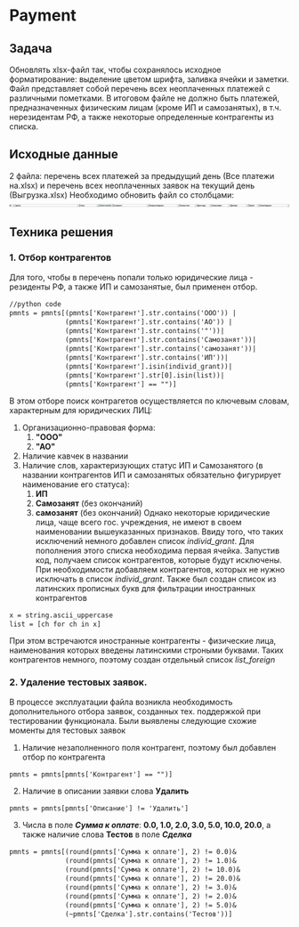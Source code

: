 # Payment
## Задача
Обновлять xlsx-файл так, чтобы сохранялось исходное форматирование: выделение цветом шрифта, заливка ячейки  и заметки. 
Файл представляет собой перечень всех неоплаченных платежей с различными пометками. 
В итоговом файле не должно быть платежей, предназначенных физическим лицам (кроме ИП и самозанятых), в т.ч. нерезидентам РФ, а также некоторые определенные контрагенты из списка.
## Исходные данные
2 файла: перечень всех платежей за предыдущий день (Все платежи на.xlsx) и перечень всех неоплаченных заявок на текущий день (Выгрузка.xlsx)
Необходимо обновить файл со столбцами:
![Screenshot](Наименования_столбцов.jpg)
## Техника решения
### 1. Отбор контрагентов
Для того, чтобы в перечень попали только юридические лица - резиденты РФ, а также ИП и самозанятые, был применен отбор.
```
//python code
pmnts = pmnts[(pmnts['Контрагент'].str.contains('ООО')) | 
              (pmnts['Контрагент'].str.contains('АО')) |
              (pmnts['Контрагент'].str.contains('"'))|
              (pmnts['Контрагент'].str.contains('Самозанят'))|
              (pmnts['Контрагент'].str.contains('самозанят'))|
              (pmnts['Контрагент'].str.contains('ИП'))|
              (pmnts['Контрагент'].isin(individ_grant))|
              (pmnts['Контрагент'].str[0].isin(list))|
              (pmnts['Контрагент'] == "")]
```
В этом отборе поиск контрагетов осуществляется по ключевым словам, характерным для юридических ЛИЦ:
1. Организационно-правовая форма:
   1. **"ООО"**
   2. **"АО"**
2. Наличие кавчек в названии
3. Наличие слов, характеризующих статус ИП и Самозанятого (в названии контрагентов ИП и самозанятых обязательно фигурирует наименование его статуса):
   1. **ИП**
   2. **Самозанят** (без окончаний)
   3. **самозанят** (без окончаний)
Однако некоторые юридические лица, чаще всего гос. учреждения, не имеют в своем наименовании вышеуказанных признаков. Ввиду того, что таких исключений немного добавлен список *individ_grant*. Для пополнения этого списка необходима первая ячейка. Запустив код, получаем список контрагентов, которые будут исключены. При необходимости добавляем контрагентов, которых не нужно исключать в список *individ_grant*.
Также был создан список из латинских прописных букв для фильтрации иностранных контрагентов
```
x = string.ascii_uppercase
list = [ch for ch in x]
```
При этом встречаются иностранные контрагенты - физические лица, наименования которых введены латинскими строными буквами. Таких контрагентов немного, поэтому создан отдельный список *list_foreign*
### 2. Удаление тестовых заявок.
В процессе эксплуатации файла возникла необходимость дополнительного отбора заявок, созданных тех. поддержкой при тестировании функционала. Были выявлены следующие схожие моменты для тестовых заявок
1. Наличие незаполненного поля контрагент, поэтому был добавлен отбор по контрагента
```
pmnts = pmnts[pmnts['Контрагент'] == "")]
```
2. Наличие в описании заявки слова **Удалить**
```
pmnts = pmnts[pmnts['Описание'] != 'Удалить']
```
3. Числа в поле ***Сумма к оплате***: **0.0, 1.0, 2.0, 3.0, 5.0, 10.0, 20.0**, а также наличие слова **Тестов** в поле ***Сделка***
```
pmnts = pmnts[(round(pmnts['Сумма к оплате'], 2) != 0.0)&
              (round(pmnts['Сумма к оплате'], 2) != 1.0)&
              (round(pmnts['Сумма к оплате'], 2) != 10.0)&
              (round(pmnts['Сумма к оплате'], 2) != 20.0)&
              (round(pmnts['Сумма к оплате'], 2) != 3.0)&
              (round(pmnts['Сумма к оплате'], 2) != 2.0)&
              (round(pmnts['Сумма к оплате'], 2) != 5.0)&
              (~pmnts['Сделка'].str.contains('Тестов'))]
```
